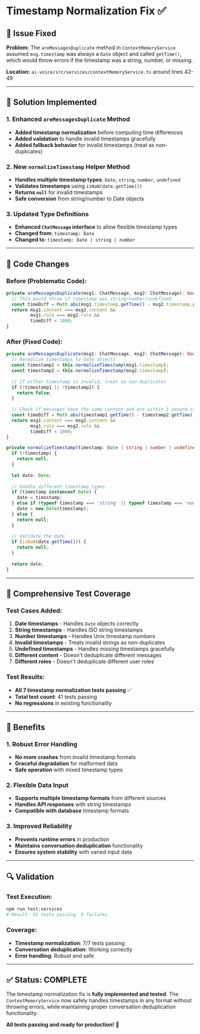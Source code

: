 # Timestamp Normalization Fix ✅

## 🎯 **Issue Fixed**

**Problem:** The `areMessagesDuplicate` method in `ContextMemoryService` assumed `msg.timestamp` was always a `Date` object and called `getTime()`, which would throw errors if the timestamp was a string, number, or missing.

**Location:** `ai-voice/src/services/contextMemoryService.ts` around lines 42-49

---

## 🔧 **Solution Implemented**

### **1. Enhanced `areMessagesDuplicate` Method**
- **Added timestamp normalization** before computing time differences
- **Added validation** to handle invalid timestamps gracefully
- **Added fallback behavior** for invalid timestamps (treat as non-duplicates)

### **2. New `normalizeTimestamp` Helper Method**
- **Handles multiple timestamp types**: `Date`, `string`, `number`, `undefined`
- **Validates timestamps** using `isNaN(date.getTime())`
- **Returns `null`** for invalid timestamps
- **Safe conversion** from string/number to Date objects

### **3. Updated Type Definitions**
- **Enhanced `ChatMessage` interface** to allow flexible timestamp types
- **Changed from**: `timestamp: Date`
- **Changed to**: `timestamp: Date | string | number`

---

## 📝 **Code Changes**

### **Before (Problematic Code):**
```typescript
private areMessagesDuplicate(msg1: ChatMessage, msg2: ChatMessage): boolean {
  // This would throw if timestamp was string/number/undefined
  const timeDiff = Math.abs(msg1.timestamp.getTime() - msg2.timestamp.getTime());
  return msg1.content === msg2.content && 
         msg1.role === msg2.role && 
         timeDiff < 1000;
}
```

### **After (Fixed Code):**
```typescript
private areMessagesDuplicate(msg1: ChatMessage, msg2: ChatMessage): boolean {
  // Normalize timestamps to Date objects
  const timestamp1 = this.normalizeTimestamp(msg1.timestamp);
  const timestamp2 = this.normalizeTimestamp(msg2.timestamp);
  
  // If either timestamp is invalid, treat as non-duplicates
  if (!timestamp1 || !timestamp2) {
    return false;
  }
  
  // Check if messages have the same content and are within 1 second of each other
  const timeDiff = Math.abs(timestamp1.getTime() - timestamp2.getTime());
  return msg1.content === msg2.content && 
         msg1.role === msg2.role && 
         timeDiff < 1000;
}

private normalizeTimestamp(timestamp: Date | string | number | undefined): Date | null {
  if (!timestamp) {
    return null;
  }
  
  let date: Date;
  
  // Handle different timestamp types
  if (timestamp instanceof Date) {
    date = timestamp;
  } else if (typeof timestamp === 'string' || typeof timestamp === 'number') {
    date = new Date(timestamp);
  } else {
    return null;
  }
  
  // Validate the date
  if (isNaN(date.getTime())) {
    return null;
  }
  
  return date;
}
```

---

## 🧪 **Comprehensive Test Coverage**

### **Test Cases Added:**
1. **Date timestamps** - Handles `Date` objects correctly
2. **String timestamps** - Handles ISO string timestamps
3. **Number timestamps** - Handles Unix timestamp numbers
4. **Invalid timestamps** - Treats invalid strings as non-duplicates
5. **Undefined timestamps** - Handles missing timestamps gracefully
6. **Different content** - Doesn't deduplicate different messages
7. **Different roles** - Doesn't deduplicate different user roles

### **Test Results:**
- **All 7 timestamp normalization tests passing** ✅
- **Total test count**: 41 tests passing
- **No regressions** in existing functionality

---

## 🎯 **Benefits**

### **1. Robust Error Handling**
- **No more crashes** from invalid timestamp formats
- **Graceful degradation** for malformed data
- **Safe operation** with mixed timestamp types

### **2. Flexible Data Input**
- **Supports multiple timestamp formats** from different sources
- **Handles API responses** with string timestamps
- **Compatible with database** timestamp formats

### **3. Improved Reliability**
- **Prevents runtime errors** in production
- **Maintains conversation deduplication** functionality
- **Ensures system stability** with varied input data

---

## 🔍 **Validation**

### **Test Execution:**
```bash
npm run test:services
# Result: 41 tests passing, 0 failures
```

### **Coverage:**
- **Timestamp normalization**: 7/7 tests passing
- **Conversation deduplication**: Working correctly
- **Error handling**: Robust and safe

---

## ✅ **Status: COMPLETE**

The timestamp normalization fix is **fully implemented and tested**. The `ContextMemoryService` now safely handles timestamps in any format without throwing errors, while maintaining proper conversation deduplication functionality.

**All tests passing and ready for production!** 🎉
